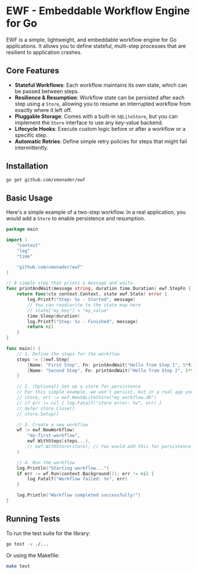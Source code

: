 # EWF - Embeddable Workflow Engine for Go

EWF is a simple, lightweight, and embeddable workflow engine for Go applications. It allows you to define stateful, multi-step processes that are resilient to application crashes.

## Core Features

*   **Stateful Workflows**: Each workflow maintains its own state, which can be passed between steps.
*   **Resilience & Resumption**: Workflow state can be persisted after each step using a `Store`, allowing you to resume an interrupted workflow from exactly where it left off.
*   **Pluggable Storage**: Comes with a built-in `SQLiteStore`, but you can implement the `Store` interface to use any key-value backend.
*   **Lifecycle Hooks**: Execute custom logic before or after a workflow or a specific step.
*   **Automatic Retries**: Define simple retry policies for steps that might fail intermittently.

## Installation

```sh
go get github.com/xmonader/ewf
```

## Basic Usage

Here's a simple example of a two-step workflow. In a real application, you would add a `Store` to enable persistence and resumption.

```go
package main

import (
	"context"
	"log"
	"time"

	"github.com/xmonader/ewf"
)

// A simple step that prints a message and waits.
func printAndWait(message string, duration time.Duration) ewf.StepFn {
	return func(ctx context.Context, state ewf.State) error {
		log.Printf("Step: %s - Started", message)
		// You can read/write to the state map here
		// state["my_key"] = "my_value"
		time.Sleep(duration)
		log.Printf("Step: %s - Finished", message)
		return nil
	}
}

func main() {
	// 1. Define the steps for the workflow
	steps := []ewf.Step{
		{Name: "First Step", Fn: printAndWait("Hello from Step 1", 5*time.Second)},
		{Name: "Second Step", Fn: printAndWait("Hello from Step 2", 5*time.Second)},
	}

	// 2. (Optional) Set up a store for persistence
	// For this simple example, we won't persist, but in a real app you would:
	// store, err := ewf.NewSQLiteStore("my_workflow.db")
	// if err != nil { log.Fatalf("store error: %v", err) }
	// defer store.Close()
	// store.Setup()

	// 3. Create a new workflow
	wf := ewf.NewWorkflow(
		"my-first-workflow",
		ewf.WithSteps(steps...),
		// ewf.WithStore(store), // You would add this for persistence
	)

	// 4. Run the workflow
	log.Println("Starting workflow...")
	if err := wf.Run(context.Background()); err != nil {
		log.Fatalf("Workflow failed: %v", err)
	}

	log.Println("Workflow completed successfully!")
}
```

## Running Tests

To run the test suite for the library:

```sh
go test -v ./...
```

Or using the Makefile:

```sh
make test
```

